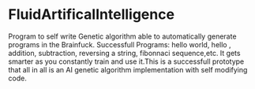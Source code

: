 # FluidArtificalIntelligence
Program to self write
Genetic algorithm able to automatically generate programs in the Brainfuck. 
Successfull Programs: hello world, hello , addition, subtraction, reversing a string, fibonnaci sequence,etc. 
It gets smarter as you constantly train and use it.This is a successfull prototype that all in all is an AI genetic algorithm implementation with self modifying code.

